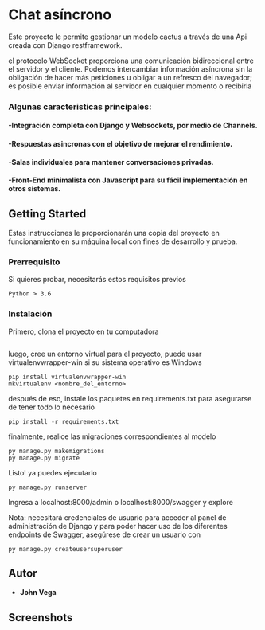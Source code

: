 # Chat asíncrono

Este proyecto le permite gestionar  un modelo cactus a través de una Api creada con Django restframework.

el protocolo WebSocket proporciona una comunicación bidireccional entre el servidor y el cliente. Podemos intercambiar información asíncrona sin la obligación de hacer más peticiones u obligar a un refresco del navegador; es posible enviar información al servidor en cualquier momento o recibirla
### Algunas caracteristicas principales: 

#### -Integración completa con Django y Websockets, por medio de Channels.
#### -Respuestas asincronas con el objetivo de mejorar el rendimiento.
#### -Salas individuales para mantener conversaciones privadas.
#### -Front-End minimalista con Javascript para su fácil implementación en otros sistemas.


## Getting Started

Estas instrucciones le proporcionarán una copia del proyecto en funcionamiento en su máquina local con fines de desarrollo y prueba.

### Prerrequisito

Si quieres probar, necesitarás estos requisitos previos

```
Python > 3.6
```

### Instalación

Primero, clona el proyecto en tu computadora

```

```

luego, cree un entorno virtual para el proyecto, puede usar virtualenvwrapper-win si su sistema operativo es Windows

```
pip install virtualenvwrapper-win
mkvirtualenv <nombre_del_entorno>
```

después de eso, instale los paquetes en requirements.txt para asegurarse de tener todo lo necesario

```
pip install -r requirements.txt
```

finalmente, realice las migraciones correspondientes al modelo

```
py manage.py makemigrations
py manage.py migrate
```

Listo! ya puedes ejecutarlo

```
py manage.py runserver
```

Ingresa a localhost:8000/admin o localhost:8000/swagger y explore

Nota: necesitará credenciales de usuario para acceder al panel de administración de Django y para poder hacer uso de los diferentes endpoints de Swagger, asegúrese de crear un usuario con

```
py manage.py createusersuperuser
```

## Autor

* **John Vega**

## Screenshots
